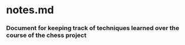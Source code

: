 # notes.md

### Document for keeping track of techniques learned over the course of the chess project